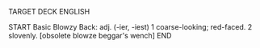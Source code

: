 TARGET DECK
ENGLISH

START
Basic
Blowzy
Back: adj. (-ier, -iest) 1 coarse-looking; red-faced. 2 slovenly. [obsolete blowze beggar's wench]
END
